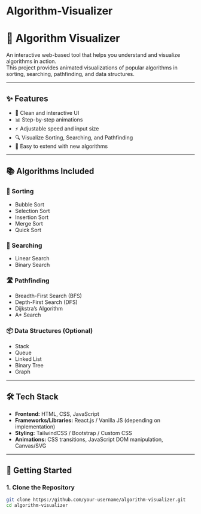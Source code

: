# Algorithm-Visualizer

# 🚀 Algorithm Visualizer

An interactive web-based tool that helps you understand and visualize algorithms in action.  
This project provides animated visualizations of popular algorithms in sorting, searching, pathfinding, and data structures.  

---

## ✨ Features
- 🎨 Clean and interactive UI  
- 📊 Step-by-step animations  
- ⚡ Adjustable speed and input size  
- 🔍 Visualize Sorting, Searching, and Pathfinding  
- 🧩 Easy to extend with new algorithms  

---

## 📚 Algorithms Included
### 🔢 Sorting
- Bubble Sort  
- Selection Sort  
- Insertion Sort  
- Merge Sort  
- Quick Sort  

### 🔎 Searching
- Linear Search  
- Binary Search  

### 🛣️ Pathfinding
- Breadth-First Search (BFS)  
- Depth-First Search (DFS)  
- Dijkstra’s Algorithm  
- A* Search  

### 📦 Data Structures (Optional)
- Stack  
- Queue  
- Linked List  
- Binary Tree  
- Graph  

---

## 🛠️ Tech Stack
- **Frontend:** HTML, CSS, JavaScript  
- **Frameworks/Libraries:** React.js / Vanilla JS (depending on implementation)  
- **Styling:** TailwindCSS / Bootstrap / Custom CSS  
- **Animations:** CSS transitions, JavaScript DOM manipulation, Canvas/SVG  

---

## 🚀 Getting Started
### 1. Clone the Repository
```bash
git clone https://github.com/your-username/algorithm-visualizer.git
cd algorithm-visualizer
